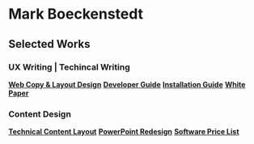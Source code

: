 # Mark Boeckenstedt

## Selected Works

### UX Writing | Techincal Writing
**[Web Copy & Layout Design](assets/files/web-copy-layout.pdf)**
**[Developer Guide](assets/files/developer-guide.pdf)**
**[Installation Guide](assets/files/installation-guide.pdf)**
**[White Paper](assets/files/white-paper.pdf)**

### Content Design

**[Technical Content Layout](assets/files/technical-content-layout.pdf)**
**[PowerPoint Redesign](assets/files/presentation-redesign.pdf)**
**[Software Price List](assets/files/software-price-list.pdf)**
